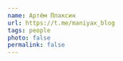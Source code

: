 ```yaml
---
name: Артём Плаксин
url: https://t.me/maniyax_blog
tags: people
photo: false
permalink: false
---
```

